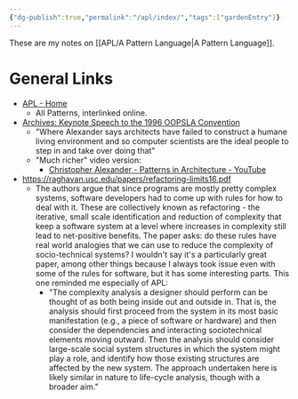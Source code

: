 ```yaml
---
{"dg-publish":true,"permalink":"/apl/index/","tags":["gardenEntry"]}
---
```



These are my notes on [[APL/A Pattern Language\|A Pattern Language]].

# General Links

- [APL - Home](http://www.iwritewordsgood.com/apl/set.htm)
	- All Patterns, interlinked online.
- [Archives: Keynote Speech to the 1996 OOPSLA Convention](https://www.patternlanguage.com/archive/ieee.html)
	- "Where Alexander says architects have failed to construct a humane living environment and so computer scientists are the ideal people to step in and take over doing that"
	- "Much richer" video version:
		- [Christopher Alexander - Patterns in Architecture - YouTube](https://www.youtube.com/watch?v=98LdFA-_zfA)
- https://raghavan.usc.edu/papers/refactoring-limits16.pdf
	- The authors argue that since programs are mostly pretty complex systems, software developers had to come up with rules for how to deal with it. These are collectively known as refactoring - the iterative, small scale identification and reduction of complexity that keep a software system at a level where increases in complexity still lead to net-positive benefits. The paper asks: do these rules have real world analogies that we can use to reduce the complexity of socio-technical systems? I wouldn't say it's a particularly great paper, among other things because I always took issue even with some of the rules for software, but it has some interesting parts. This one reminded me especially of APL:
		- "The complexity analysis a designer should perform can be thought of as both being inside out and outside in. That is, the analysis should first proceed from the system in its most basic manifestation (e.g., a piece of software or hardware) and then consider the dependencies and interacting sociotechnical elements moving outward. Then the analysis should consider large-scale social system structures in which the system might play a role, and identify how those existing structures are affected by the new system. The approach undertaken here is likely similar in nature to life-cycle analysis, though with a broader aim."